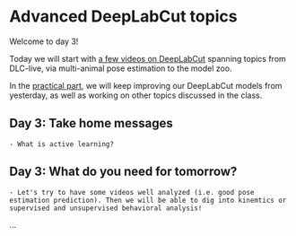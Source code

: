 # Advanced DeepLabCut topics

Welcome to day 3!

Today we will start with [a few videos on DeepLabCut](Day3_Lectures.md) spanning topics from DLC-live, via multi-animal pose estimation to the model zoo.

In the [practical part](Day3_Practicals.md), we will keep improving our DeepLabCut models from yesterday, as well as working on other topics discussed in the class.

## Day 3: Take home messages

```{Tip}
- What is active learning?
```

## Day 3: What do you need for tomorrow?

```{important}
- Let's try to have some videos well analyzed (i.e. good pose estimation prediction). Then we will be able to dig into kinemtics or supervised and unsupervised behavioral analysis!
```

...
